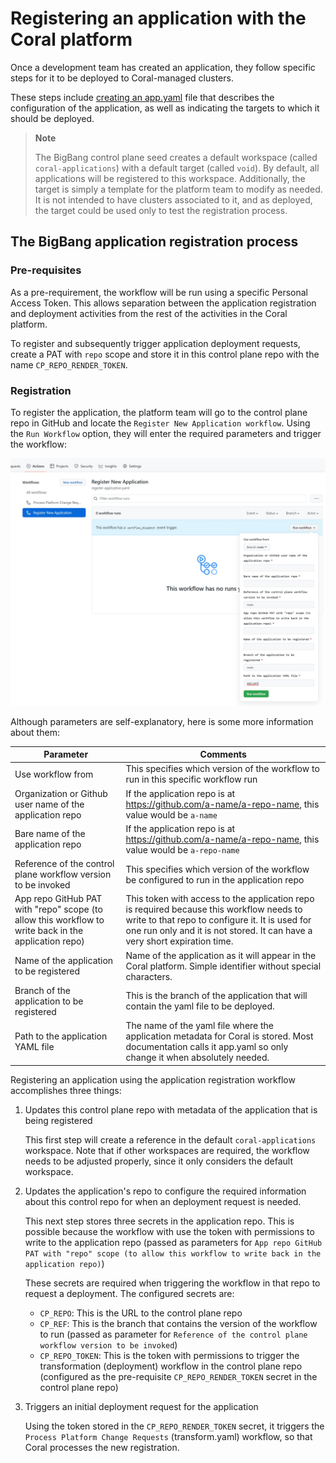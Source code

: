 # Registering an application with the Coral platform

Once a development team has created an application, they follow specific steps for it to be deployed to Coral-managed clusters.

These steps include [creating an app.yaml](https://github.com/microsoft/coral-seed-java-api#application-deployment) file that describes the configuration of the application, as well as indicating the targets to which it should be deployed.

> **Note**
>
> The BigBang control plane seed creates a default workspace (called `coral-applications`) with a default target (called `void`). By default, all applications will be registered to this workspace. Additionally, the target is simply a template for the platform team to modify as needed. It is not intended to have clusters associated to it, and as deployed, the target could be used only to test the registration process.

## The BigBang application registration process

### Pre-requisites

As a pre-requirement, the workflow will be run using a specific Personal Access Token. This allows separation between the application registration and deployment activities from the rest of the activities in the Coral platform.

To register and subsequently trigger application deployment requests, create a PAT with `repo` scope and store it in this control plane repo with the name `CP_REPO_RENDER_TOKEN`.

### Registration

To register the application, the platform team will go to the control plane repo in GitHub and locate the `Register New Application workflow`. Using the `Run Workflow` option, they will enter the required parameters and trigger the workflow:

![Triggering the "Register New Application" workflow](media/app-registration-ui.jpg)

Although parameters are self-explanatory, here is some more information about them:

|Parameter|Comments|
|-|-|
|Use workflow from|This specifies which version of the workflow to run in this specific workflow run|
|Organization or Github user name of the application repo|If the application repo is at https://github.com/a-name/a-repo-name, this value would be `a-name`|
|Bare name of the application repo|If the application repo is at https://github.com/a-name/a-repo-name, this value would be `a-repo-name`|
|Reference of the control plane workflow version to be invoked|This specifies which version of the workflow be configured to run in the application repo|
|App repo GitHub PAT with "repo" scope (to allow this workflow to write back in the application repo)|This token with access to the application repo is required because this workflow needs to write to that repo to configure it. It is used for one run only and it is not stored. It can have a very short expiration time.|
|Name of the application to be registered|Name of the application as it will appear in the Coral platform. Simple identifier without special characters.|
|Branch of the application to be registered|This is the branch of the application that will contain the yaml file to be deployed.|
|Path to the application YAML file|The name of the yaml file where the application metadata for Coral is stored. Most documentation calls it app.yaml so only change it when absolutely needed.|

Registering an application using the application registration workflow accomplishes three things:

1. Updates this control plane repo with metadata of the application that is being registered

    This first step will create a reference in the default `coral-applications` workspace. Note that if other workspaces are required, the workflow needs to be adjusted properly, since it only considers the default workspace.
  
1. Updates the application's repo to configure the required information about this control repo for when an deployment request is needed.

   This next step stores three secrets in the application repo. This is possible because the workflow with use the token with permissions to write to the application repo (passed as parameters for `App repo GitHub PAT with "repo" scope (to allow this workflow to write back in the application repo)`)

   These secrets are required when triggering the workflow in that repo to request a deployment. The configured secrets are:

   * `CP_REPO`: This is the URL to the control plane repo
   * `CP_REF`: This is the branch that contains the version of the workflow to run (passed as parameter for `Reference of the control plane workflow version to be invoked`)
   * `CP_REPO_TOKEN`: This is the token with permissions to trigger the transformation (deployment) workflow in the control plane repo (configured as the pre-requisite `CP_REPO_RENDER_TOKEN` secret in the control plane repo)

1. Triggers an initial deployment request for the application

   Using the token stored in the `CP_REPO_RENDER_TOKEN` secret, it triggers the `Process Platform Change Requests` (transform.yaml) workflow, so that Coral processes the new registration.
